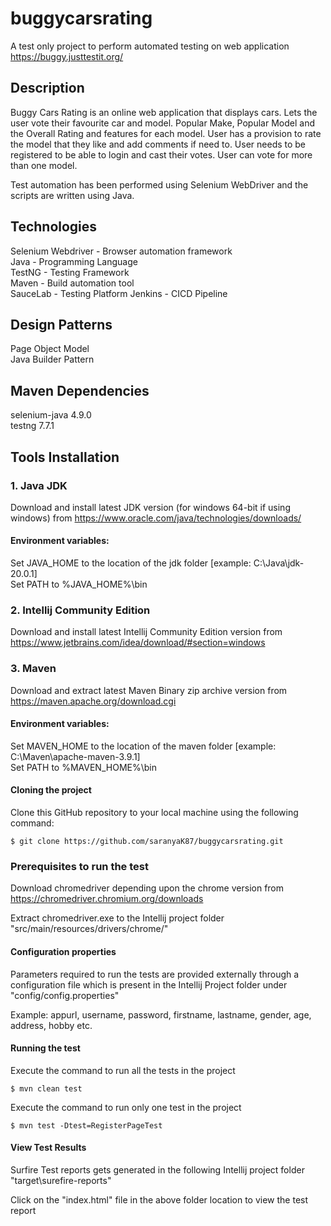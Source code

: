 
# buggycarsrating
A test only project to perform automated testing on web application https://buggy.justtestit.org/

## Description

Buggy Cars Rating is an online web application that displays cars. Lets the user vote their favourite car and model. 
Popular Make, Popular Model and the Overall Rating and features for each model. 
User has a provision to rate the model that they like and add comments if need to. 
User needs to be registered to be able to login and cast their votes. User can vote for more than one model. 

Test automation has been performed using Selenium WebDriver and the scripts are written using Java.

## Technologies

Selenium Webdriver - Browser automation framework  
Java - Programming Language  
TestNG - Testing Framework  
Maven - Build automation tool  
SauceLab - Testing Platform
Jenkins - CICD Pipeline

## Design Patterns

Page Object Model  
Java Builder Pattern

## Maven Dependencies

selenium-java 4.9.0  
testng 7.7.1  

## Tools Installation

### 1. Java JDK  

Download and install latest JDK version (for windows 64-bit if using windows) from https://www.oracle.com/java/technologies/downloads/  

#### Environment variables:    
Set JAVA_HOME to the location of the jdk folder [example: C:\Java\jdk-20.0.1]  
Set PATH to %JAVA_HOME%\bin  

### 2. Intellij Community Edition

Download and install latest Intellij Community Edition version from https://www.jetbrains.com/idea/download/#section=windows  

### 3. Maven  

Download and extract latest Maven Binary zip archive version from https://maven.apache.org/download.cgi  

#### Environment variables:    
Set MAVEN_HOME to the location of the maven folder [example: C:\Maven\apache-maven-3.9.1]  
Set PATH to %MAVEN_HOME%\bin  

#### Cloning the project  

Clone this GitHub repository to your local machine using the following command:  

	$ git clone https://github.com/saranyaK87/buggycarsrating.git  

### Prerequisites to run the test 

Download chromedriver depending upon the chrome version from https://chromedriver.chromium.org/downloads  

Extract chromedriver.exe to the Intellij project folder "src/main/resources/drivers/chrome/"  

#### Configuration properties

Parameters required to run the tests are provided externally through a configuration file which is present in the Intellij Project folder under "config/config.properties"  

Example: appurl, username, password, firstname, lastname, gender, age, address, hobby etc.  

#### Running the test  

Execute the command to run all the tests in the project  

	$ mvn clean test  

Execute the command to run only one test in the project  

	$ mvn test -Dtest=RegisterPageTest    
  
#### View Test Results

Surfire Test reports gets generated in the following Intellij project folder "target\surefire-reports"  
 
Click on the "index.html" file in the above folder location to view the test report  
 
